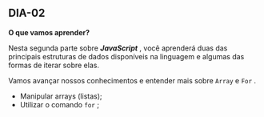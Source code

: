 ## DIA-02

**O que vamos aprender?**

Nesta segunda parte sobre  **_JavaScript_** , você aprenderá duas das principais estruturas de dados disponíveis na linguagem e algumas das formas de iterar sobre elas.

Vamos avançar nossos conhecimentos e entender mais sobre  `Array`  e  `For`  .

-   Manipular arrays (listas);
-   Utilizar o comando  `for`  ;
